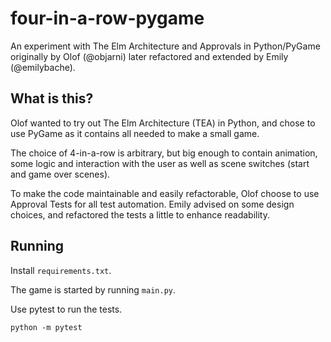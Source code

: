 # four-in-a-row-pygame
An experiment with The Elm Architecture and Approvals in Python/PyGame originally by Olof (@objarni) later refactored and extended by Emily (@emilybache).


What is this?
-------------

Olof wanted to try out The Elm Architecture (TEA) in Python, and chose to use PyGame as it contains all needed to make a small game. 

The choice of 4-in-a-row is arbitrary, but big enough to contain animation, some logic and interaction with the user 
as well as scene switches (start and game over scenes).

To make the code maintainable and easily refactorable, Olof choose to use Approval Tests for all test automation. 
Emily advised on some design choices, and refactored the tests a little to enhance readability.

Running
-------

Install `requirements.txt`.

The game is started by running `main.py`.

Use pytest to run the tests.

    python -m pytest

